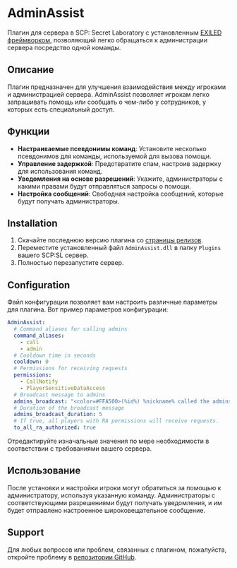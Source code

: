 # AdminAssist

Плагин для сервера в SCP: Secret Laboratory с установленным [EXILED фреймворком](https://github.com/ExMod-Team/EXILED), позволяющий легко обращаться к администрации сервера посредство одной команды.

## Описание

Плагин предназначен для улучшения взаимодействия между игроками и администрацией сервера. AdminAssist позволяет игрокам легко запрашивать помощь или сообщать о чем-либо у сотрудников, у которых есть специальный доступ.

## Функции

- **Настраиваемые псевдонимы команд**: Установите несколько псевдонимов для команды, используемой для вызова помощи.
- **Управление задержкой**: Предотвратите спам, настроив задержку для использования команд.
- **Уведомления на основе разрешений**: Укажите, администраторы с какими правами будут отправляться запросы о помощи.
- **Настройка сообщений**: Свободная настройка сообщений, которые будут получать администраторы.

## Installation

1. Скачайте последнюю версию плагина со [страницы релизов](https://github.com/intjiraya/AdminAssist/releases).
2. Переместите установленный файл `AdminAssist.dll` в папку `Plugins` вашего SCP:SL сервер.
3. Полностью перезапустите сервер.

## Configuration

Файл конфигурации позволяет вам настроить различные параметры для плагина. Вот пример параметров конфигурации:

```yaml
AdminAssist:
  # Command aliases for calling admins
  command_aliases: 
    - call
    - admin
  # Cooldown time in seconds
  cooldown: 0
  # Permissions for receiving requests
  permissions:
    - CallNotify
    - PlayerSensitiveDataAccess
  # Broadcast message to admins
  admins_broadcast: "<color=#FFA500>(%id%) %nickname% called the admins</color>"
  # Duration of the broadcast message
  admins_broadcast_duration: 5
  # If true, all players with RA permissions will receive requests.
  to_all_ra_authorized: true
```

Отредактируйте изначальные значения по мере необходимости в соответствии с требованиями вашего сервера.

## Использование

После установки и настройки игроки могут обратиться за помощью к администратору, используя указанную команду. Администраторы с соответствующими разрешениями будут получать уведомления, и им будет отправлено настроенное широковещательное сообщение.

## Support

Для любых вопросов или проблем, связанных с плагином, пожалуйста, откройте проблему в [репозитории GitHub](https://github.com/intjiraya/AdminAssist/issues).